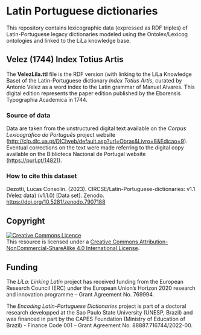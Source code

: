 # Latin Portuguese dictionaries
This repository contains lexicographic data (expressed as RDF triples) of Latin-Portuguese legacy dictionaries modeled using the Ontolex/Lexicog ontologies and linked to the LiLa knowledge base.

## Velez (1744) Index Totius Artis
The **VelezLila.ttl** file is the RDF version (with linking to the LiLa Knowledge Base) of the Latin-Portuguese dictionary *Index Totius Artis*, curated by Antonio Velez as a word index to the Latin grammar of Manuel Alvares. This digital edition represents the paper edition published by the Eborensis Typographia Academica in 1744.

### Source of data
Data are taken from the unstructured digital text available on the *Corpus Lexicográfico do Português* project website (http://clp.dlc.ua.pt/DICIweb/default.asp?url=Obras&Livro=8&Edicao=9). Eventual corrections on the text were made referring to the digital copy available on the Biblioteca Nacional de Portugal website (https://purl.pt/14821).

### How to cite this dataset
Dezotti, Lucas Consolin. (2023). CIRCSE/Latin-Portuguese-dictionaries: v1.1 (Velez data) (v1.1.0) [Data set]. Zenodo. https://doi.org/10.5281/zenodo.7907188

## Copyright
<a rel="license" href="http://creativecommons.org/licenses/by-nc-sa/4.0/"><img alt="Creative Commons Licence" style="border-width:0" src="https://i.creativecommons.org/l/by-nc-sa/4.0/88x31.png" /></a><br />This resource is licensed under a <a rel="license" href="http://creativecommons.org/licenses/by-nc-sa/4.0/">Creative Commons Attribution-NonCommercial-ShareAlike 4.0 International License</a>.

## Funding
The *LiLa: Linking Latin* project has received funding from the European Research Council (ERC) under the European Union’s Horizon 2020 research and innovation programme – Grant Agreement No. 769994.

The *Encoding Latin-Portuguese Dictionaries* project is part of a doctoral research developped at the Sao Paulo State University (UNESP, Brazil) and was financed in part by the CAPES Foundation (Ministry of Education of Brazil) - Finance Code 001 – Grant Agreement No. 88887.716744/2022-00.
